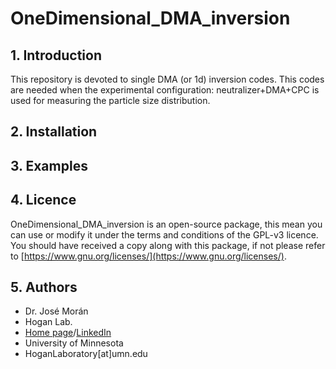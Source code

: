 # OneDimensional_DMA_inversion

## 1. Introduction

This repository is devoted to single DMA (or 1d) inversion codes. This codes are needed when the experimental configuration: neutralizer+DMA+CPC is used for measuring the particle size distribution.

## 2. Installation

## 3. Examples

## 4. Licence

OneDimensional_DMA_inversion is an open-source package, this mean you can use or modify it under the terms and conditions of the GPL-v3 licence. You should have received a copy along with this package, if not please refer to [https://www.gnu.org/licenses/](https://www.gnu.org/licenses/).

## 5. Authors

* Dr. José Morán
* Hogan Lab.
* [Home page](https://hoganlab.umn.edu/)/[LinkedIn](https://www.linkedin.com/in/hogan-lab-994a3a246/)
* University of Minnesota
* HoganLaboratory[at]umn.edu
